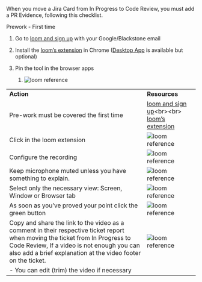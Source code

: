When you move a Jira Card from In Progress to Code Review, you must add a PR Evidence, following this checklist.

Prework - First time

1. Go to [loom and sign up](https://www.loom.com/signup "https://www.loom.com/signup") with your Google/Blackstone email
    
2. Install the [loom’s extension](https://chrome.google.com/webstore/detail/loom-for-chrome/liecbddmkiiihnedobmlmillhodjkdmb "https://chrome.google.com/webstore/detail/loom-for-chrome/liecbddmkiiihnedobmlmillhodjkdmb") in Chrome ([Desktop App](https://www.loom.com/download "https://www.loom.com/download") is available but optional)
    
3. Pin the tool in the browser apps
    
    1. ![loom reference](https://blackstone-code-standards-images.s3.us-west-2.amazonaws.com/loom+1.png)

|   |   |
|---|---|
|**Action**|**Resources**|
|Pre-work must be covered the first time|[loom and sign up](https://www.loom.com/signup "https://www.loom.com/signup")<br><br> [loom’s extension](https://chrome.google.com/webstore/detail/loom-for-chrome/liecbddmkiiihnedobmlmillhodjkdmb "https://chrome.google.com/webstore/detail/loom-for-chrome/liecbddmkiiihnedobmlmillhodjkdmb")|
|Click in the loom extension|![loom reference](https://blackstone-code-standards-images.s3.us-west-2.amazonaws.com/loom+2.png)|
|Configure the recording|![loom reference](https://blackstone-code-standards-images.s3.us-west-2.amazonaws.com/loom+3.png)|
|Keep microphone muted unless you have something to explain.|![loom reference](https://blackstone-code-standards-images.s3.us-west-2.amazonaws.com/loom+4.png)|
|Select only the necessary view: Screen, Window or Browser tab|![loom reference](https://blackstone-code-standards-images.s3.us-west-2.amazonaws.com/loom+5.png)|
|As soon as you’ve proved your point click the green button|![loom reference](https://blackstone-code-standards-images.s3.us-west-2.amazonaws.com/loom+6.png)|
|Copy and share the link to the video as a comment in their respective ticket report when moving the ticket from In Progress to Code Review, If a video is not enough you can also add a brief explanation at the video footer on the ticket.|![loom reference](https://blackstone-code-standards-images.s3.us-west-2.amazonaws.com/loom+7.png)|
|- You can edit (trim) the video if necessary||